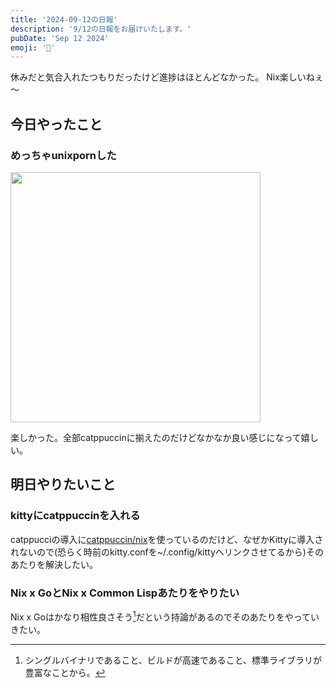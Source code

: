 ```yaml
---
title: '2024-09-12の日報'
description: '9/12の日報をお届けいたします。'
pubDate: 'Sep 12 2024'
emoji: '🦊'
---
```


休みだと気合入れたつもりだったけど進捗はほとんどなかった。 Nix楽しいねぇ～

## 今日やったこと

### めっちゃunixpornした

<img src="https://r2.comamoca.dev/unixporn-nixos.jpg" width="400">

楽しかった。全部catppuccinに揃えたのだけどなかなか良い感じになって嬉しい。

## 明日やりたいこと

### kittyにcatppuccinを入れる

catppucciの導入に[catppuccin/nix](https://github.com/catppuccin/nix)を使っているのだけど、なぜかKittyに導入されないので(恐らく時前のkitty.confを~/.config/kittyへリンクさせてるから)そのあたりを解決したい。

### Nix x GoとNix x Common Lispあたりをやりたい

Nix x
Goはかなり相性良さそう[^1]だという持論があるのでそのあたりをやっていきたい。

[^1]: シングルバイナリであること、ビルドが高速であること、標準ライブラリが豊富なことから。
